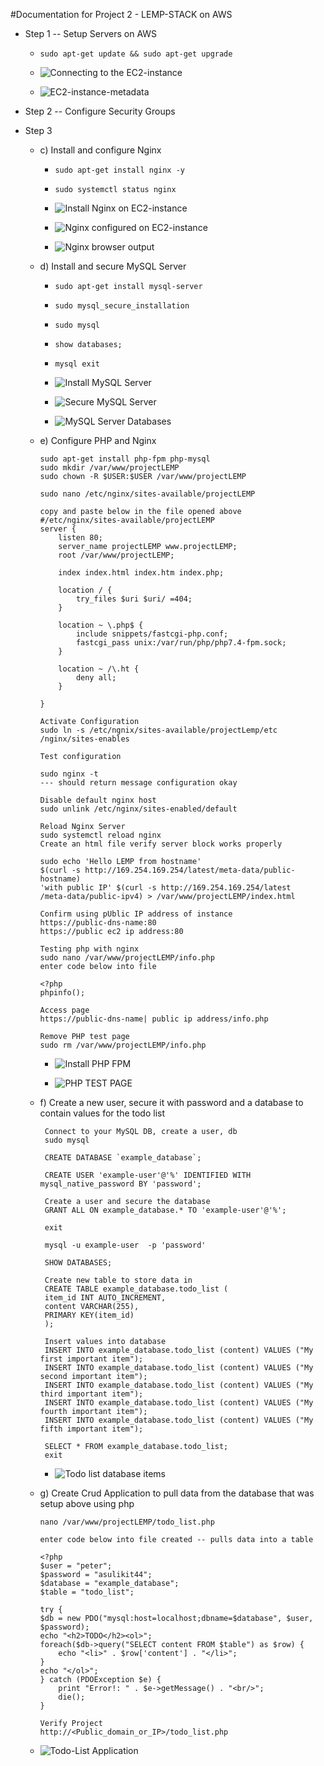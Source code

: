 #Documentation for Project 2 - LEMP-STACK on AWS
- Step 1 -- Setup Servers on AWS 
  
   - `sudo apt-get update && sudo apt-get upgrade` 
   
   -  ![Connecting to the EC2-instance](./images/Capture-StartEC2_Instance.JPG)
  
   -  ![EC2-instance-metadata](./images/Capture-EC2-metadata-IPAddress.JPG)
- Step 2 -- Configure Security Groups
- Step 3  
    - c) Install and configure Nginx
      - `sudo apt-get install nginx -y`
      - `sudo systemctl status nginx`
  
      - ![Install Nginx on EC2-instance](./images/Capture-InstallNginxServer.JPG)
  
      - ![Nginx configured on EC2-instance](./images/Capture-NginxConfigured.JPG)
  
      - ![Nginx browser output](./images/Capture-NgnixBrowserCapture.JPG)
   
    - d) Install and secure MySQL Server
      - `sudo apt-get install mysql-server` 
      - `sudo mysql_secure_installation`
      - `sudo mysql` 
      - `show databases;` 
      - `mysql exit`
  
      - ![Install MySQL Server](./images/Capture-InstallSQLServer.JPG)
  
      - ![Secure MySQL Server](./images/Capture-SecureSQLServer.JPG)
  
      - ![MySQL Server Databases](./images/Capture-SQLDatabases.JPG)
  
    - e) Configure PHP and Nginx 
        ```
        sudo apt-get install php-fpm php-mysql 
        sudo mkdir /var/www/projectLEMP
        sudo chown -R $USER:$USER /var/www/projectLEMP

        sudo nano /etc/nginx/sites-available/projectLEMP

        copy and paste below in the file opened above
        #/etc/nginx/sites-available/projectLEMP
        server {
            listen 80;
            server_name projectLEMP www.projectLEMP;
            root /var/www/projectLEMP;

            index index.html index.htm index.php;

            location / {
                try_files $uri $uri/ =404;
            }

            location ~ \.php$ {
                include snippets/fastcgi-php.conf;
                fastcgi_pass unix:/var/run/php/php7.4-fpm.sock;
            }

            location ~ /\.ht {
                deny all;
            }

        }

        Activate Configuration 
        sudo ln -s /etc/ngnix/sites-available/projectLemp/etc
        /nginx/sites-enables

        Test configuration 

        sudo nginx -t 
        --- should return message configuration okay 

        Disable default nginx host 
        sudo unlink /etc/nginx/sites-enabled/default 

        Reload Nginx Server 
        sudo systemctl reload nginx 
        Create an html file verify server block works properly
 
        sudo echo 'Hello LEMP from hostname' 
        $(curl -s http://169.254.169.254/latest/meta-data/public-hostname) 
        'with public IP' $(curl -s http://169.254.169.254/latest
        /meta-data/public-ipv4) > /var/www/projectLEMP/index.html

        Confirm using pUblic IP address of instance
        https://public-dns-name:80
        https://public ec2 ip address:80

        Testing php with nginx 
        sudo nano /var/www/projectLEMP/info.php
        enter code below into file 

        <?php
        phpinfo();

        Access page 
        https://public-dns-name| public ip address/info.php

        Remove PHP test page
        sudo rm /var/www/projectLEMP/info.php
        ```
      - ![Install PHP FPM](./images/Capture-InstallPHP-FPM.JPG)
  
      - ![PHP TEST PAGE](./images/Capture-PHPTestPage.JPG)
  
    - f) Create a new user, secure it with password and a database to contain values for the todo list
       ```
        Connect to your MySQL DB, create a user, db
        sudo mysql

        CREATE DATABASE `example_database`;

        CREATE USER 'example-user'@'%' IDENTIFIED WITH mysql_native_password BY 'password';

        Create a user and secure the database
        GRANT ALL ON example_database.* TO 'example-user'@'%';

        exit 

        mysql -u example-user  -p 'password'

        SHOW DATABASES;

        Create new table to store data in
        CREATE TABLE example_database.todo_list (
        item_id INT AUTO_INCREMENT,
        content VARCHAR(255),
        PRIMARY KEY(item_id)
        );

        Insert values into database
        INSERT INTO example_database.todo_list (content) VALUES ("My first important item");
        INSERT INTO example_database.todo_list (content) VALUES ("My second important item");
        INSERT INTO example_database.todo_list (content) VALUES ("My third important item");
        INSERT INTO example_database.todo_list (content) VALUES ("My fourth important item");
        INSERT INTO example_database.todo_list (content) VALUES ("My fifth important item");

        SELECT * FROM example_database.todo_list;
        exit
       ```

      - ![Todo list database items](./images/Capture-SQLDatabases.JPG)
    - g) Create Crud Application to pull data from the database that was setup above using php
        ```
        nano /var/www/projectLEMP/todo_list.php

        enter code below into file created -- pulls data into a table

        <?php
        $user = "peter";
        $password = "asulikit44";
        $database = "example_database";
        $table = "todo_list";
      
        try {
        $db = new PDO("mysql:host=localhost;dbname=$database", $user, $password);
        echo "<h2>TODO</h2><ol>";
        foreach($db->query("SELECT content FROM $table") as $row) {
            echo "<li>" . $row['content'] . "</li>";
        }
        echo "</ol>";
        } catch (PDOException $e) {
            print "Error!: " . $e->getMessage() . "<br/>";
            die();
        }
    
        Verify Project
        http://<Public_domain_or_IP>/todo_list.php
        ```

    - ![Todo-List Application](./images/Capture-TodoListFinal.JPG)



